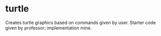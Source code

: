# turtle
Creates turtle graphics based on commands given by user. Starter code given by professor; implementation mine.
